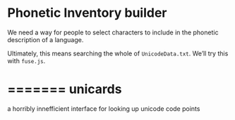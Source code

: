 Phonetic Inventory builder 
==========================

We need a way for people to select characters to include in the phonetic description of a language.

Ultimately, this means searching the whole of `UnicodeData.txt`. We’ll try this with `fuse.js`.



=======
unicards
========

a horribly innefficient interface for looking up unicode code points
